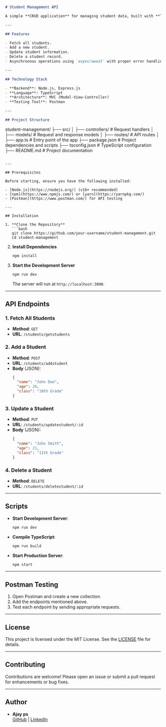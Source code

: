 
```markdown
# Student Management API

A simple **CRUD application** for managing student data, built with **TypeScript**, **Express.js**, and the **MVC architecture**. This project demonstrates how to implement asynchronous operations, routing, and dependency injection.

---

## Features

- Fetch all students.
- Add a new student.
- Update student information.
- Delete a student record.
- Asynchronous operations using `async/await` with proper error handling.

---

## Technology Stack

- **Backend**: Node.js, Express.js
- **Language**: TypeScript
- **Architecture**: MVC (Model-View-Controller)
- **Testing Tool**: Postman

---

## Project Structure

```
student-management/
├── src/
│   ├── controllers/     # Request handlers
│   ├── models/          # Request and response models
│   ├── routes/          # API routes
│   ├── app.ts           # Entry point of the app
├── package.json         # Project dependencies and scripts
├── tsconfig.json        # TypeScript configuration
├── README.md            # Project documentation
```

---

## Prerequisites

Before starting, ensure you have the following installed:

- [Node.js](https://nodejs.org/) (v16+ recommended)
- [npm](https://www.npmjs.com/) or [yarn](https://yarnpkg.com/)
- [Postman](https://www.postman.com/) for API testing

---

## Installation

1. **Clone the Repository**
   ```bash
   git clone https://github.com/your-username/student-management.git
   cd student-management
   ```

2. **Install Dependencies**
   ```bash
   npm install
   ```

3. **Start the Development Server**
   ```bash
   npm run dev
   ```

   The server will run at `http://localhost:3000`.

---

## API Endpoints

### 1. Fetch All Students
- **Method**: `GET`
- **URL**: `/students/getstudents`

### 2. Add a Student
- **Method**: `POST`
- **URL**: `/students/addstudent`
- **Body** (JSON):
  ```json
  {
    "name": "John Doe",
    "age": 20,
    "class": "10th Grade"
  }
  ```

### 3. Update a Student
- **Method**: `PUT`
- **URL**: `/students/updatestudent/:id`
- **Body** (JSON):
  ```json
  {
    "name": "John Smith",
    "age": 21,
    "class": "11th Grade"
  }
  ```

### 4. Delete a Student
- **Method**: `DELETE`
- **URL**: `/students/deletestudent/:id`

---

## Scripts

- **Start Development Server**: 
  ```bash
  npm run dev
  ```

- **Compile TypeScript**: 
  ```bash
  npm run build
  ```

- **Start Production Server**: 
  ```bash
  npm start
  ```

---

## Postman Testing

1. Open Postman and create a new collection.
2. Add the endpoints mentioned above.
3. Test each endpoint by sending appropriate requests.

---

## License

This project is licensed under the MIT License. See the [LICENSE](LICENSE) file for details.

---

## Contributing

Contributions are welcome! Please open an issue or submit a pull request for enhancements or bug fixes.

---

## Author

- **Ajay ps**  
  [GitHub](https://github.com/ajaypalamkunnel) | [LinkedIn](https://linkedin.com/in/your-profile)
```
